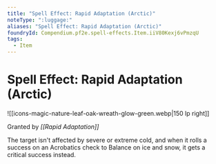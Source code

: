 ```yaml
---
title: "Spell Effect: Rapid Adaptation (Arctic)"
noteType: ":luggage:"
aliases: "Spell Effect: Rapid Adaptation (Arctic)"
foundryId: Compendium.pf2e.spell-effects.Item.iiV80Kexj6vPmzqU
tags:
  - Item
---
```


# Spell Effect: Rapid Adaptation (Arctic)
![[icons-magic-nature-leaf-oak-wreath-glow-green.webp|150 lp right]]

Granted by _[[Rapid Adaptation]]_

The target isn't affected by severe or extreme cold, and when it rolls a success on an Acrobatics check to Balance on ice and snow, it gets a critical success instead.
